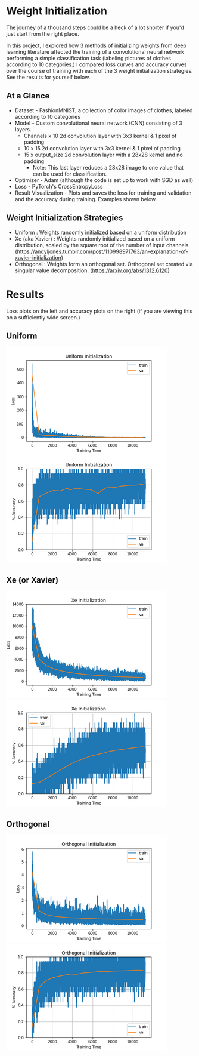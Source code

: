 # Weight Initialization
The journey of a thousand steps could be a heck of a lot shorter if you'd just start from the right place. 

In this project, I explored how 3 methods of initializing weights from deep learning literature affected the training of a convolutional neural network performing a simple classification task (labeling pictures of clothes according to 10 categories.) I compared loss curves and accuracy curves over the course of training with each of the 3 weight initialization strategies. See the results for yourself below.

## At a Glance

* Dataset - FashionMNIST, a collection of color images of clothes, labeled according to 10 categories
* Model - Custom convolutional neural network (CNN) consisting of 3 layers.     
    * Channels x 10 2d convolution layer with 3x3 kernel & 1 pixel of padding
    * 10 x 15 2d convolution layer with 3x3 kernel & 1 pixel of padding
    * 15 x output_size 2d convolution layer with a 28x28 kernel and no padding
        * Note: This last layer reduces a 28x28 image to one value that can be used for classification.  
* Optimizer - Adam (although the code is set up to work with SGD as well)
* Loss - PyTorch's CrossEntropyLoss
* Result Visualization - Plots and saves the loss for training and validation and the accuracy during training. Examples shown below.

## Weight Initialization Strategies
* Uniform : Weights randomly initialized based on a uniform distribution
* Xe (aka Xavier) : Weights randomly initialized based on a uniform distribution, scaled by the square root of the number of input channels        (https://andyljones.tumblr.com/post/110998971763/an-explanation-of-xavier-initialization)
* Orthogonal : Weights form an orthogonal set. Orthogonal set created via 
        singular value decomposition. (https://arxiv.org/abs/1312.6120)

# Results
Loss plots on the left and accuracy plots on the right (if you are viewing this on a sufficiently wide screen.)

## Uniform

![](https://github.com/themichaelmort/weight_initialization/blob/main/Uniform%20Initialization%20Loss.png)
![](https://github.com/themichaelmort/weight_initialization/blob/main/Uniform%20Initialization%20Accuracy.png)

## Xe (or Xavier)

![](https://github.com/themichaelmort/weight_initialization/blob/main/Xe%20Initialization%20Loss.png)
![](https://github.com/themichaelmort/weight_initialization/blob/main/Xe%20Initialization%20Accuracy.png)

## Orthogonal

![](https://github.com/themichaelmort/weight_initialization/blob/main/Orthogonal%20Initialization%20Loss.png)
![](https://github.com/themichaelmort/weight_initialization/blob/main/Orthogonal%20Initialization%20Accuracy.png)
